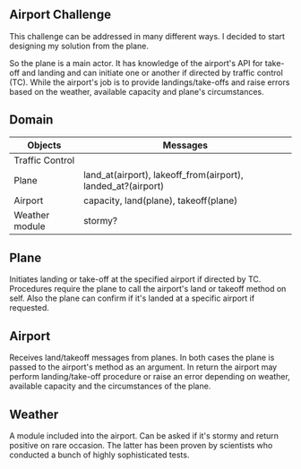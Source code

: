 ## Airport Challenge


This challenge can be addressed in many different ways. I decided to start designing my solution from the plane. 

So the plane is a main actor. It has knowledge of the airport's API for take-off and landing and can initiate one or another if directed by traffic control (TC). While the airport's job is to provide landings/take-offs and raise errors based on the weather, available capacity and plane's circumstances.

Domain
---------

Objects | Messages
-- | --
Traffic Control  |
Plane  | land_at(airport), lakeoff_from(airport), landed_at?(airport)
Airport | capacity, land(plane), takeoff(plane)
Weather module | stormy?

Plane
---------
Initiates landing or take-off at the specified airport if directed by TC. Procedures require the plane to call the airport's land or takeoff method on self. Also the plane can confirm if it's landed at a specific airport if requested.

Airport
---------
Receives land/takeoff messages from planes. In both cases the plane is passed to the airport's method as an argument. In return the airport may perform landing/take-off procedure or raise an error depending on weather, available capacity and the circumstances of the plane.

Weather
---------
A module included into the airport. Can be asked if it's stormy and return positive on rare occasion. The latter has been proven by scientists who conducted a bunch of highly sophisticated tests.
